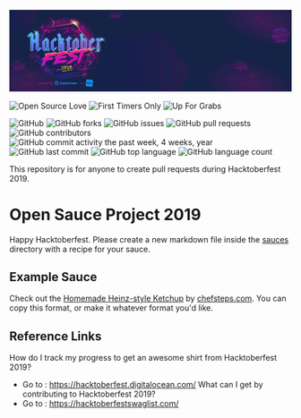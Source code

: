 ![Hacktoberfest 2019](assets/Hacktoberfest_19_Events_1787x517.png)

![Open Source Love](https://img.shields.io/badge/Open%20Source-%E2%9D%A4-pink.svg)
![First Timers Only](https://img.shields.io/badge/first--timers--only-friendly-blue.svg?style=flat)
![Up For Grabs](https://img.shields.io/badge/up--for--grabs-friendly-green.svg?style=flat)

![GitHub](https://img.shields.io/github/license/my-first-pr/open-sauce-2019.svg)
![GitHub forks](https://img.shields.io/github/forks/my-first-pr/open-sauce-2019.svg)
![GitHub issues](https://img.shields.io/github/issues/my-first-pr/open-sauce-2019.svg)
![GitHub pull requests](https://img.shields.io/github/issues-pr/my-first-pr/open-sauce-2019.svg)
![GitHub contributors](https://img.shields.io/github/contributors/my-first-pr/open-sauce-2019.svg)
![GitHub commit activity the past week, 4 weeks, year](https://img.shields.io/github/commit-activity/w/my-first-pr/open-sauce-2019.svg)
![GitHub last commit](https://img.shields.io/github/last-commit/my-first-pr/open-sauce-2019.svg)
![GitHub top language](https://img.shields.io/github/languages/top/my-first-pr/open-sauce-2019.svg)
![GitHub language count](https://img.shields.io/github/languages/count/my-first-pr/open-sauce-2019.svg)

This repository is for anyone to create pull requests during Hacktoberfest 2019.


# Open Sauce Project 2019

Happy Hacktoberfest. Please create a new markdown file inside the [sauces](sauces/) directory with a recipe for your sauce.

## Example Sauce

Check out the [Homemade Heinz-style Ketchup](sauces/homemade-heinz-style-ketchup.md) by [chefsteps.com](https://chefsteps.com). You can copy this format, or make it whatever format you'd like.

## Reference Links

How do I track my progress to get an awesome shirt from Hacktoberfest 2019?
- Go to : https://hacktoberfest.digitalocean.com/
What can I get by contributing to Hacktoberfest 2019?
- Go to : https://hacktoberfestswaglist.com/